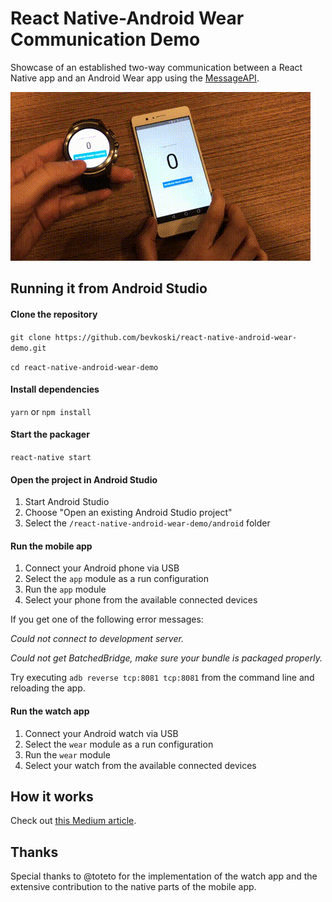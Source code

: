 # React Native-Android Wear Communication Demo

Showcase of an established two-way communication between a React Native app and an Android Wear app using the [MessageAPI](https://developers.google.com/android/reference/com/google/android/gms/wearable/MessageApi).

![Demo](/demo.gif)

## Running it from Android Studio

#### Clone the repository

`git clone https://github.com/bevkoski/react-native-android-wear-demo.git`

`cd react-native-android-wear-demo`

#### Install dependencies

`yarn` or `npm install`

#### Start the packager

`react-native start`

#### Open the project in Android Studio

1. Start Android Studio
2. Choose "Open an existing Android Studio project"
3. Select the `/react-native-android-wear-demo/android` folder

#### Run the mobile app

1. Connect your Android phone via USB
2. Select the `app` module as a run configuration
3. Run the `app` module
4. Select your phone from the available connected devices

If you get one of the following error messages:

*Could not connect to development server.*

*Could not get BatchedBridge, make sure your bundle is packaged properly.*

Try executing `adb reverse tcp:8081 tcp:8081` from the command line and reloading the app.

#### Run the watch app

1. Connect your Android watch via USB
2. Select the `wear` module as a run configuration
3. Run the `wear` module
4. Select your watch from the available connected devices

## How it works

Check out [this Medium article](https://medium.com/@bevkoski/establishing-communication-between-react-native-and-android-wear-apps-1c8fd7bd5704).

## Thanks

Special thanks to @toteto for the implementation of the watch app and the extensive contribution to the native parts of the mobile app.
